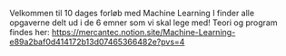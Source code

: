 Velkommen til 10 dages forløb med Machine Learning
I finder alle opgaverne delt ud i de 6 emner som vi skal lege med!
Teori og program findes her: https://mercantec.notion.site/Machine-Learning-e89a2baf0d414172b13d07465366482e?pvs=4